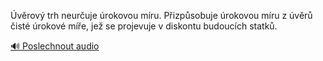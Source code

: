 
Úvěrový trh neurčuje úrokovou míru. Přizpůsobuje úrokovou míru z úvěrů čisté úrokové míře, jež se projevuje v diskontu budoucích statků.

[🔊 Poslechnout audio](/data/7-paragraphs/audio/chapter_95/para_013-vrov-trh-neuruje-rokovou-mru-Pizpsobuje.mp3)
